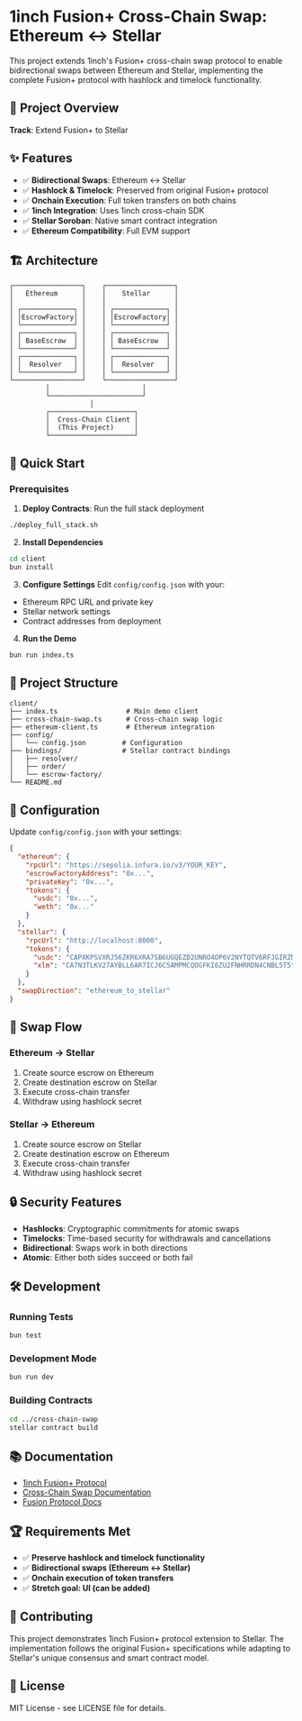 # 1inch Fusion+ Cross-Chain Swap: Ethereum ↔ Stellar

This project extends 1inch's Fusion+ cross-chain swap protocol to enable bidirectional swaps between Ethereum and Stellar, implementing the complete Fusion+ protocol with hashlock and timelock functionality.

## 🎯 Project Overview

**Track**: Extend Fusion+ to Stellar

## ✨ Features

- ✅ **Bidirectional Swaps**: Ethereum ↔ Stellar
- ✅ **Hashlock & Timelock**: Preserved from original Fusion+ protocol
- ✅ **Onchain Execution**: Full token transfers on both chains
- ✅ **1inch Integration**: Uses 1inch cross-chain SDK
- ✅ **Stellar Soroban**: Native smart contract integration
- ✅ **Ethereum Compatibility**: Full EVM support

## 🏗️ Architecture

```
┌─────────────────┐    ┌─────────────────┐
│   Ethereum      │    │    Stellar      │
│                 │    │                 │
│ ┌─────────────┐ │    │ ┌─────────────┐ │
│ │EscrowFactory│ │    │ │EscrowFactory│ │
│ └─────────────┘ │    │ └─────────────┘ │
│ ┌─────────────┐ │    │ ┌─────────────┐ │
│ │ BaseEscrow  │ │    │ │ BaseEscrow  │ │
│ └─────────────┘ │    │ └─────────────┘ │
│ ┌─────────────┐ │    │ ┌─────────────┐ │
│ │  Resolver   │ │    │ │  Resolver   │ │
│ └─────────────┘ │    │ └─────────────┘ │
└─────────────────┘    └─────────────────┘
         │                       │
         └───────────────────────┘
                    │
         ┌─────────────────────┐
         │  Cross-Chain Client │
         │  (This Project)     │
         └─────────────────────┘
```

## 🚀 Quick Start

### Prerequisites

1. **Deploy Contracts**: Run the full stack deployment
```bash
./deploy_full_stack.sh
```

2. **Install Dependencies**
```bash
cd client
bun install
```

3. **Configure Settings**
Edit `config/config.json` with your:
- Ethereum RPC URL and private key
- Stellar network settings
- Contract addresses from deployment

4. **Run the Demo**
```bash
bun run index.ts
```

## 📁 Project Structure

```
client/
├── index.ts                 # Main demo client
├── cross-chain-swap.ts      # Cross-chain swap logic
├── ethereum-client.ts       # Ethereum integration
├── config/
│   └── config.json         # Configuration
├── bindings/               # Stellar contract bindings
│   ├── resolver/
│   ├── order/
│   └── escrow-factory/
└── README.md
```

## 🔧 Configuration

Update `config/config.json` with your settings:

```json
{
  "ethereum": {
    "rpcUrl": "https://sepolia.infura.io/v3/YOUR_KEY",
    "escrowFactoryAddress": "0x...",
    "privateKey": "0x...",
    "tokens": {
      "usdc": "0x...",
      "weth": "0x..."
    }
  },
  "stellar": {
    "rpcUrl": "http://localhost:8000",
    "tokens": {
      "usdc": "CAPXKPSVXRJ56ZKR6XRA7SB6UGQEZD2UNRO4OP6V2NYTQTV6RFJGIRZM",
      "xlm": "CA7N3TLKV27AYBLL6AR7ICJ6C5AMPMCQOGFKI6ZU2FNHRRDN4CNBL5T5"
    }
  },
  "swapDirection": "ethereum_to_stellar"
}
```

## 🔄 Swap Flow

### Ethereum → Stellar
1. Create source escrow on Ethereum
2. Create destination escrow on Stellar
3. Execute cross-chain transfer
4. Withdraw using hashlock secret

### Stellar → Ethereum
1. Create source escrow on Stellar
2. Create destination escrow on Ethereum
3. Execute cross-chain transfer
4. Withdraw using hashlock secret

## 🔒 Security Features

- **Hashlocks**: Cryptographic commitments for atomic swaps
- **Timelocks**: Time-based security for withdrawals and cancellations
- **Bidirectional**: Swaps work in both directions
- **Atomic**: Either both sides succeed or both fail

## 🛠️ Development

### Running Tests
```bash
bun test
```

### Development Mode
```bash
bun run dev
```

### Building Contracts
```bash
cd ../cross-chain-swap
stellar contract build
```

## 📚 Documentation

- [1inch Fusion+ Protocol](https://1inch.io/assets/1inch-fusion-plus.pdf)
- [Cross-Chain Swap Documentation](https://github.com/1inch/cross-chain-swap/tree/master/documentation)
- [Fusion Protocol Docs](https://github.com/1inch/fusion-protocol/tree/master/docs)

## 🏆 Requirements Met

- ✅ **Preserve hashlock and timelock functionality**
- ✅ **Bidirectional swaps (Ethereum ↔ Stellar)**
- ✅ **Onchain execution of token transfers**
- ✅ **Stretch goal: UI (can be added)**

## 🤝 Contributing

This project demonstrates 1inch Fusion+ protocol extension to Stellar. The implementation follows the original Fusion+ specifications while adapting to Stellar's unique consensus and smart contract model.

## 📄 License

MIT License - see LICENSE file for details.
